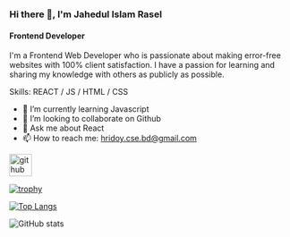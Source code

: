 ### Hi there 👋, I'm Jahedul Islam Rasel
#### Frontend Developer
I'm a Frontend Web Developer who is passionate about making error-free websites with 100% client satisfaction. I have a passion for learning and sharing my knowledge with others as publicly as possible.

Skills:  REACT / JS / HTML / CSS

- 🌱 I’m currently learning Javascript 
- 👯 I’m looking to collaborate on Github 
- 💬 Ask me about React 
- 📫 How to reach me: hridoy.cse.bd@gmail.com 


[<img src='https://cdn.jsdelivr.net/npm/simple-icons@3.0.1/icons/github.svg' alt='github' height='40'>](https://github.com/hridoy2024)  

[![trophy](https://github-profile-trophy.vercel.app/?username=hridoy2024)](https://github.com/ryo-ma/github-profile-trophy)

[![Top Langs](https://github-readme-stats.vercel.app/api/top-langs/?username=hridoy2024)](https://github.com/anuraghazra/github-readme-stats)

![GitHub stats](https://github-readme-stats.vercel.app/api?username=hridoy2024&show_icons=true&count_private=true)  




